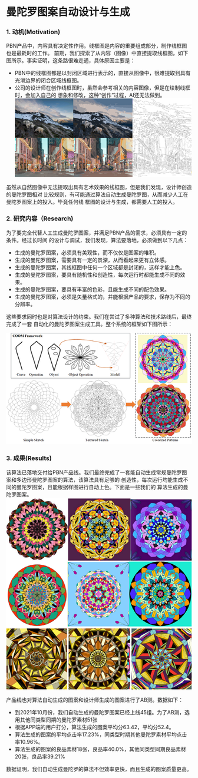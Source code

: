 # 曼陀罗图案自动设计与生成

### 1. 动机(Motivation)
PBN产品中，内容具有决定性作用。线框图是内容的重要组成部分，制作线框图也是最耗时的工作。
前期，我们探索了从内容（图像）中直接提取线框图，如下图所示。事实证明，这条路很难走通，具体原因主要是：
- PBN中的线框图都是以封闭区域进行表示的，直接从图像中，很难提取到具有光滑边界的闭合区域线框图。
- 公司的设计师在创作线框图时，虽然会参考相关的内容图像，但是在绘制线框时，会加入自己的
想象和修改，这种“创作”过程，AI还无法做到。
![从图像中提取线框图](https://raw.githubusercontent.com/zjustarstar/dailybreadResearch.github.io/gh-pages/article/product/imgs/mandala_motivation.png)


虽然从自然图像中无法提取出具有艺术效果的线框图，但是我们发现，设计师创造的曼陀罗图相对
比较规则，有可能通过算法自动生成曼陀罗图，从而减少人工在曼陀罗图案上的投入。毕竟任何线
框图的设计与生成，都需要人工的投入。

### 2. 研究内容（Research)
为了要完全代替人工生成曼陀罗图案，并满足PBN产品的需求，必须具有一定的条件。经过长时间
的设计与调试，我们发现，算法要落地，必须做到以下几点：
+ 生成的曼陀罗图案，必须具有美观性，而不仅仅是图案的堆积。
+ 生成的曼陀罗图案，需要具有一定的景深，从而看起来更有立体感。
+ 生成的曼陀罗图案，其线框图中任何一个区域都是封闭的，这样才能上色。
+ 生成的曼陀罗图案，要具有随机性和创造性，每次运行时都能生成不同的效果。
+ 生成的曼陀罗图案，要具有丰富的色彩，且能生成不同的配色效果。
+ 生成的曼陀罗图案，必须是矢量格式的，并能根据产品的要求，保存为不同的分辨率。

这些要求同时也是对算法设计的约束。我们在尝试了多种算法和技术路线后，最终完成了一套
自动化的曼陀罗图案生成工具。整个系统的框架如下图所示：

![曼陀罗图案生成框架](https://raw.githubusercontent.com/zjustarstar/dailybreadResearch.github.io/gh-pages/article/product/imgs/mandala_flowchart.png)


### 3. 成果(Results)
该算法已落地交付给PBN产品线。我们最终完成了一套能自动生成常规曼陀罗图案和多边形曼陀罗图案的算法，该算法具有足够的
创造性，每次运行均能生成不同的曼陀罗图案，且能根据样图进行自动上色。下面是一些我们的
算法生成的曼陀罗图案。
![曼陀罗效果图](https://raw.githubusercontent.com/zjustarstar/dailybreadResearch.github.io/gh-pages/article/product/imgs/mandala_regular.png)
![曼陀罗效果图](https://raw.githubusercontent.com/zjustarstar/dailybreadResearch.github.io/gh-pages/article/product/imgs/mandala_polygon.png)

产品线也对算法自动生成的图案和设计师生成的图案进行了AB测。数据如下：
+ 到2021年10月份，我们自动生成的曼陀罗图案已经上线45组。为了AB测，选用其他同类型同期的曼陀罗素材51张
+ 根据APP端的用户打分，算法生成的图案平均分63.42，平均分52.4。
+ 算法生成的图案的平均点击率17.23%，同类型时期其他曼陀罗素材平均点击率10.96%。
+ 算法生成的图案的良品素材18张，良品率40.0%，其他同类型同期良品素材20张，良品率39.21%

数据证明，我们自动生成曼陀罗的算法不但效率更快，而且生成的图案质量更高。



